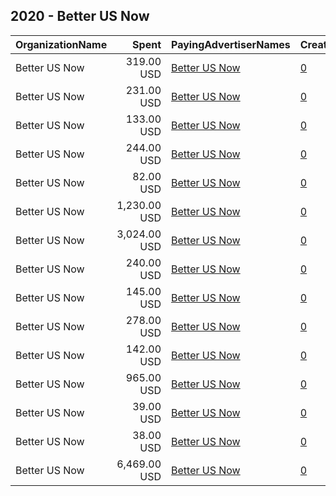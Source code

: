 ## 2020 - Better US Now 
|OrganizationName|Spent|PayingAdvertiserNames|CreativeUrls|Impressions|Genders|AgeBrackets|CountryCodes|BillingAddresses|CandidateBallotInformation|
|:---|---:|:---|:---|---:|:---|:---|:---|:---|:---|
|Better US Now|319.00 USD|[Better US Now](2020/Better_US_Now.md)|[0](https://www.snap.com/political-ads/asset/406d593e4e336d85bbc5e023ed7a6c1fe4ba70ef14a95ee1570731f19fe181f0?mediaType=mp4)|196,878|MALE|20+|united states|US||
|Better US Now|231.00 USD|[Better US Now](2020/Better_US_Now.md)|[0](https://www.snap.com/political-ads/asset/d0692782042cae83dea69ac6e4ea1355a5ebefa0dd2d1ff3ba72dee3b2eb28cc?mediaType=mp4)|148,879|MALE|19+|united states|US|President Trump|
|Better US Now|133.00 USD|[Better US Now](2020/Better_US_Now.md)|[0](https://www.snap.com/political-ads/asset/e1ed3167175274e6f1dbac7b702b9de969d25eeb6a77976371ae0941e0bde341?mediaType=mp4)|75,853|MALE|21+|united states|US||
|Better US Now|244.00 USD|[Better US Now](2020/Better_US_Now.md)|[0](https://www.snap.com/political-ads/asset/19b141de2aa660bdece3234de01e6e2fd003d008f4ff7b5e3f45ef36caea66f3?mediaType=mp4)|149,412||20+|united states|US||
|Better US Now|82.00 USD|[Better US Now](2020/Better_US_Now.md)|[0](https://www.snap.com/political-ads/asset/e236d729b960f1583ea8be4cfc4403616ff5817d787a104744b03bfdcbc4aaed?mediaType=mp4)|52,468|MALE|19+|united states|US|President Trump|
|Better US Now|1,230.00 USD|[Better US Now](2020/Better_US_Now.md)|[0](https://www.snap.com/political-ads/asset/b7a2e54afc15b7c594565fbb9ff14b051e9fd0218a312cfa389b84b9a5fd02ed?mediaType=mp4)|532,829|MALE|35+|united states|US||
|Better US Now|3,024.00 USD|[Better US Now](2020/Better_US_Now.md)|[0](https://www.snap.com/political-ads/asset/406d593e4e336d85bbc5e023ed7a6c1fe4ba70ef14a95ee1570731f19fe181f0?mediaType=mp4)|3,524,183|MALE|18+|united states|US||
|Better US Now|240.00 USD|[Better US Now](2020/Better_US_Now.md)|[0](https://www.snap.com/political-ads/asset/406d593e4e336d85bbc5e023ed7a6c1fe4ba70ef14a95ee1570731f19fe181f0?mediaType=mp4)|157,226|MALE|18+|united states|US||
|Better US Now|145.00 USD|[Better US Now](2020/Better_US_Now.md)|[0](https://www.snap.com/political-ads/asset/4d632d5becbc147d268de46af06f73f3cbc75d017703e9c4decb448ed0ec8c0c?mediaType=mp4)|91,604||19+|united states|US||
|Better US Now|278.00 USD|[Better US Now](2020/Better_US_Now.md)|[0](https://www.snap.com/political-ads/asset/6e039c96f734014155ffbcfd75256fa250934525a33e9be8615c27d41464a7e0?mediaType=mp4)|159,150|MALE|18+|united states|US||
|Better US Now|142.00 USD|[Better US Now](2020/Better_US_Now.md)|[0](https://www.snap.com/political-ads/asset/5c419f23e61846e52921d047497ae42b8dc0314db30053bedd70d4bcef4d403d?mediaType=mp4)|177,570|MALE|18+|united states|US||
|Better US Now|965.00 USD|[Better US Now](2020/Better_US_Now.md)|[0](https://www.snap.com/political-ads/asset/406d593e4e336d85bbc5e023ed7a6c1fe4ba70ef14a95ee1570731f19fe181f0?mediaType=mp4)|546,749|MALE|18-24|united states|US||
|Better US Now|39.00 USD|[Better US Now](2020/Better_US_Now.md)|[0](https://www.snap.com/political-ads/asset/e1ed3167175274e6f1dbac7b702b9de969d25eeb6a77976371ae0941e0bde341?mediaType=mp4)|24,149|MALE||united states|US||
|Better US Now|38.00 USD|[Better US Now](2020/Better_US_Now.md)|[0](https://www.snap.com/political-ads/asset/d0692782042cae83dea69ac6e4ea1355a5ebefa0dd2d1ff3ba72dee3b2eb28cc?mediaType=mp4)|26,490|MALE|18+|united states|US||
|Better US Now|6,469.00 USD|[Better US Now](2020/Better_US_Now.md)|[0](https://www.snap.com/political-ads/asset/406d593e4e336d85bbc5e023ed7a6c1fe4ba70ef14a95ee1570731f19fe181f0?mediaType=mp4)|3,715,372|MALE|19+|united states|US||
